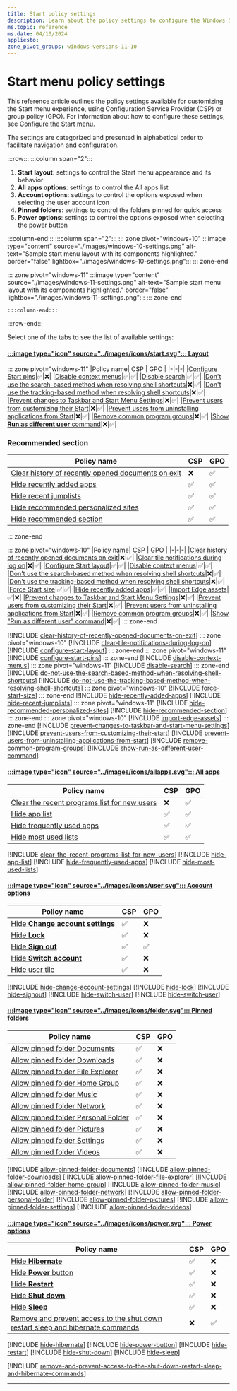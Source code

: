 ```yaml
---
title: Start policy settings
description: Learn about the policy settings to configure the Windows Start menu.
ms.topic: reference
ms.date: 04/10/2024
appliesto:
zone_pivot_groups: windows-versions-11-10
---
```


# Start menu policy settings

This reference article outlines the policy settings available for customizing the Start menu experience, using Configuration Service Provider (CSP) or group policy (GPO). For information about how to configure these settings, see [Configure the Start menu](index.md).

The settings are categorized and presented in alphabetical order to facilitate navigation and configuration.

:::row:::
:::column span="2":::

1. **Start layout**: settings to control the Start menu appearance and its behavior
1. **All apps options**: settings to control the All apps list
1. **Account options**: settings to control the options exposed when selecting the user account icon
1. **Pinned folders**: settings to control the folders pinned for quick access
1. **Power options**: settings to control the options exposed when selecting the power button

:::column-end:::
:::column span="2":::
::: zone pivot="windows-10"
    :::image type="content" source="./images/windows-10-settings.png" alt-text="Sample start menu layout with its components highlighted." border="false" lightbox="./images/windows-10-settings.png":::
::: zone-end

::: zone pivot="windows-11"
    :::image type="content" source="./images/windows-11-settings.png" alt-text="Sample start menu layout with its components highlighted." border="false" lightbox="./images/windows-11-settings.png":::
::: zone-end

    :::column-end:::
:::row-end:::

Select one of the tabs to see the list of available settings:

#### [:::image type="icon" source="../images/icons/start.svg"::: **Layout**](#tab/start)

::: zone pivot="windows-11"
|Policy name| CSP | GPO |
|-|-|-|
|[Configure Start pins](#configure-start-pins)|✅|❌|
|[Disable context menus](#disable-context-menus)|✅|✅|
|[Disable search](#disable-search)|✅|✅|
|[Don't use the search-based method when resolving shell shortcuts](#dont-use-the-search-based-method-when-resolving-shell-shortcuts)|❌|✅|
|[Don't use the tracking-based method when resolving shell shortcuts](#dont-use-the-tracking-based-method-when-resolving-shell-shortcuts)|❌|✅|
|[Prevent changes to Taskbar and Start Menu Settings](#prevent-changes-to-taskbar-and-start-menu-settings)|❌|✅|
|[Prevent users from customizing their Start](#prevent-users-from-customizing-their-start)|❌|✅|
|[Prevent users from uninstalling applications from Start](#prevent-users-from-uninstalling-applications-from-start)|❌|✅|
|[Remove common program groups](#remove-common-program-groups)|❌|✅|
|[Show **Run as different user** command](#show-run-as-different-user-command)|❌|✅|

### Recommended section

|Policy name| CSP | GPO |
|-|-|-|
|[Clear history of recently opened documents on exit](#clear-history-of-recently-opened-documents-on-exit)|❌|✅|
|[Hide recently added apps](#hide-recently-added-apps)|✅|✅|
|[Hide recent jumplists](#hide-recent-jumplists)|✅|✅|
|[Hide recommended personalized sites](#hide-recommended-personalized-sites)|✅|✅|
|[Hide recommended section](#hide-recommended-section)|✅|✅|

::: zone-end

::: zone pivot="windows-10"
|Policy name| CSP | GPO |
|-|-|-|
|[Clear history of recently opened documents on exit](#clear-history-of-recently-opened-documents-on-exit)|❌|✅|
|[Clear tile notifications during log on](#clear-tile-notifications-during-log-on)|❌|✅|
|[Configure Start layout](#configure-start-layout)|✅|✅|
|[Disable context menus](#disable-context-menus)|✅|✅|
|[Don't use the search-based method when resolving shell shortcuts](#dont-use-the-search-based-method-when-resolving-shell-shortcuts)|❌|✅|
|[Don't use the tracking-based method when resolving shell shortcuts](#dont-use-the-tracking-based-method-when-resolving-shell-shortcuts)|❌|✅|
|[Force Start size](#force-start-size)|✅|✅|
|[Hide recently added apps](#hide-recently-added-apps)|✅|✅|
|[Import Edge assets](#import-edge-assets)|✅|❌|
|[Prevent changes to Taskbar and Start Menu Settings](#prevent-changes-to-taskbar-and-start-menu-settings)|❌|✅|
|[Prevent users from customizing their Start](#prevent-users-from-customizing-their-start)|❌|✅|
|[Prevent users from uninstalling applications from Start](#prevent-users-from-uninstalling-applications-from-start)|❌|✅|
|[Remove common program groups](#remove-common-program-groups)|❌|✅|
|[Show "Run as different user" command](#show-run-as-different-user-command)|❌|✅|
::: zone-end

[!INCLUDE [clear-history-of-recently-opened-documents-on-exit](includes/clear-history-of-recently-opened-documents-on-exit.md)]
::: zone pivot="windows-10"
[!INCLUDE [clear-tile-notifications-during-log-on](includes/clear-tile-notifications-during-log-on.md)]
[!INCLUDE [configure-start-layout](includes/configure-start-layout.md)]
::: zone-end
::: zone pivot="windows-11"
[!INCLUDE [configure-start-pins](includes/configure-start-pins.md)]
::: zone-end
[!INCLUDE [disable-context-menus](includes/disable-context-menus.md)]
::: zone pivot="windows-11"
[!INCLUDE [disable-search](includes/disable-search.md)]
::: zone-end
[!INCLUDE [do-not-use-the-search-based-method-when-resolving-shell-shortcuts](includes/do-not-use-the-search-based-method-when-resolving-shell-shortcuts.md)]
[!INCLUDE [do-not-use-the-tracking-based-method-when-resolving-shell-shortcuts](includes/do-not-use-the-tracking-based-method-when-resolving-shell-shortcuts.md)]
::: zone pivot="windows-10"
[!INCLUDE [force-start-size](includes/force-start-size.md)]
::: zone-end
[!INCLUDE [hide-recently-added-apps](includes/hide-recently-added-apps.md)]
[!INCLUDE [hide-recent-jumplists](includes/hide-recent-jumplists.md)]
::: zone pivot="windows-11"
[!INCLUDE [hide-recommended-personalized-sites](includes/hide-recommended-personalized-sites.md)]
[!INCLUDE [hide-recommended-section](includes/hide-recommended-section.md)]
::: zone-end
::: zone pivot="windows-10"
[!INCLUDE [import-edge-assets](includes/import-edge-assets.md)]
::: zone-end
[!INCLUDE [prevent-changes-to-taskbar-and-start-menu-settings](includes/prevent-changes-to-taskbar-and-start-menu-settings.md)]
[!INCLUDE [prevent-users-from-customizing-their-start](includes/prevent-users-from-customizing-their-start.md)]
[!INCLUDE [prevent-users-from-uninstalling-applications-from-start](includes/prevent-users-from-uninstalling-applications-from-start.md)]
[!INCLUDE [remove-common-program-groups](includes/remove-common-program-groups.md)]
[!INCLUDE [show-run-as-different-user-command](includes/show-run-as-different-user-command.md)]


#### [:::image type="icon" source="../images/icons/allapps.svg"::: **All apps**](#tab/allapps)

|Policy name| CSP | GPO |
|-|-|-|
|[Clear the recent programs list for new users](#clear-the-recent-programs-list-for-new-users)|❌|✅|
|[Hide app list](#hide-app-list)|✅|✅|
|[Hide frequently used apps](#hide-frequently-used-apps)|✅|✅|
|[Hide most used lists](#hide-most-used-lists)|✅|✅|

[!INCLUDE [clear-the-recent-programs-list-for-new-users](includes/clear-the-recent-programs-list-for-new-users.md)]
[!INCLUDE [hide-app-list](includes/hide-app-list.md)]
[!INCLUDE [hide-frequently-used-apps](includes/hide-frequently-used-apps.md)]
[!INCLUDE [hide-most-used-lists](includes/hide-most-used-lists.md)]

#### [:::image type="icon" source="../images/icons/user.svg"::: **Account options**](#tab/user)

|Policy name| CSP | GPO |
|-|-|-|
|[Hide **Change account settings**](#hide-change-account-settings)|✅|❌|
|[Hide **Lock**](#hide-lock)|✅|❌|
|[Hide **Sign out**](#hide-sign-out)|✅|✅|
|[Hide **Switch account**](#hide-switch-account)|✅|❌|
|[Hide user tile](#hide-user-tile)|✅|❌|

[!INCLUDE [hide-change-account-settings](includes/hide-change-account-settings.md)]
[!INCLUDE [hide-lock](includes/hide-lock.md)]
[!INCLUDE [hide-signout](includes/hide-signout.md)]
[!INCLUDE [hide-switch-user](includes/hide-switch-account.md)]
[!INCLUDE [hide-switch-user](includes/hide-user-tile.md)]

#### [:::image type="icon" source="../images/icons/folder.svg"::: **Pinned folders**](#tab/folders)

|Policy name| CSP | GPO |
|-|-|-|
|[Allow pinned folder Documents](#allow-pinned-folder-documents)|✅|❌|
|[Allow pinned folder Downloads](#allow-pinned-folder-downloads)|✅|❌|
|[Allow pinned folder File Explorer](#allow-pinned-folder-file-explorer)|✅|❌|
|[Allow pinned folder Home Group](#allow-pinned-folder-home-group)|✅|❌|
|[Allow pinned folder Music](#allow-pinned-folder-music)|✅|❌|
|[Allow pinned folder Network](#allow-pinned-folder-network)|✅|❌|
|[Allow pinned folder Personal Folder](#allow-pinned-folder-personal-folder)|✅|❌|
|[Allow pinned folder Pictures](#allow-pinned-folder-pictures)|✅|❌|
|[Allow pinned folder Settings](#allow-pinned-folder-settings)|✅|❌|
|[Allow pinned folder Videos](#allow-pinned-folder-videos)|✅|❌|

[!INCLUDE [allow-pinned-folder-documents](includes/allow-pinned-folder-documents.md)]
[!INCLUDE [allow-pinned-folder-downloads](includes/allow-pinned-folder-downloads.md)]
[!INCLUDE [allow-pinned-folder-file-explorer](includes/allow-pinned-folder-file-explorer.md)]
[!INCLUDE [allow-pinned-folder-home-group](includes/allow-pinned-folder-home-group.md)]
[!INCLUDE [allow-pinned-folder-music](includes/allow-pinned-folder-music.md)]
[!INCLUDE [allow-pinned-folder-network](includes/allow-pinned-folder-network.md)]
[!INCLUDE [allow-pinned-folder-personal-folder](includes/allow-pinned-folder-personal-folder.md)]
[!INCLUDE [allow-pinned-folder-pictures](includes/allow-pinned-folder-pictures.md)]
[!INCLUDE [allow-pinned-folder-settings](includes/allow-pinned-folder-settings.md)]
[!INCLUDE [allow-pinned-folder-videos](includes/allow-pinned-folder-videos.md)]

#### [:::image type="icon" source="../images/icons/power.svg"::: **Power options**](#tab/power)

|Policy name| CSP | GPO |
|-|-|-|
|[Hide **Hibernate** ](#hide-hibernate)|✅|❌|
|[Hide **Power** button](#hide-power-button)|✅|❌|
|[Hide **Restart**](#hide-restart)|✅|❌|
|[Hide **Shut down**](#hide-shut-down)|✅|❌|
|[Hide **Sleep**](#hide-sleep)|✅|❌|
|[Remove and prevent access to the shut down restart sleep and hibernate commands](#remove-and-prevent-access-to-the-shut-down-restart-sleep-and-hibernate-commands)|❌|✅|

[!INCLUDE [hide-hibernate](includes/hide-hibernate.md)]
[!INCLUDE [hide-power-button](includes/hide-power-button.md)]
[!INCLUDE [hide-restart](includes/hide-restart.md)]
[!INCLUDE [hide-shut-down](includes/hide-shut-down.md)]
[!INCLUDE [hide-sleep](includes/hide-sleep.md)]

[!INCLUDE [remove-and-prevent-access-to-the-shut-down-restart-sleep-and-hibernate-commands](includes/remove-and-prevent-access-to-the-shut-down-restart-sleep-and-hibernate-commands.md)]

---
